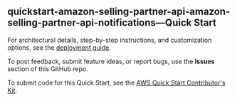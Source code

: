 
## quickstart-amazon-selling-partner-api-amazon-selling-partner-api-notifications—Quick Start

For architectural details, step-by-step instructions, and customization options, see the [deployment guide](https://aws-quickstart.github.io/quickstart-amazon-selling-partner-api-amazon-selling-partner-api-notifications/).

To post feedback, submit feature ideas, or report bugs, use the **Issues** section of this GitHub repo. 

To submit code for this Quick Start, see the [AWS Quick Start Contributor's Kit](https://aws-quickstart.github.io/).